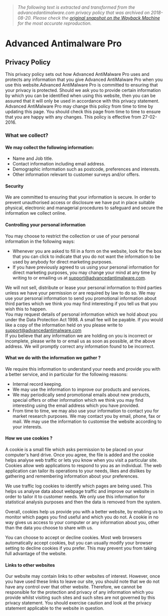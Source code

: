 > *The following text is extracted and transformed from the advancedantimalware.com privacy policy that was archived on 2018-08-20. Please check the [original snapshot on the Wayback Machine](https://web.archive.org/web/20180820193453id_/http%3A//advancedantimalware.com/privacy.php) for the most accurate reproduction.*

# Advanced Antimalware Pro

## Privacy Policy

This privacy policy sets out how Advanced AntiMalware Pro uses and protects any information that you give Advanced AntiMalware Pro when you use this website.Advanced AntiMalware Pro is committed to ensuring that your privacy is protected. Should we ask you to provide certain information by which you can be identified when using this website, then you can be assured that it will only be used in accordance with this privacy statement.  
Advanced AntiMalware Pro may change this policy from time to time by updating this page. You should check this page from time to time to ensure that you are happy with any changes. This policy is effective from 27-02-2016.

### What we collect?

#### We may collect the following information:

  * Name and Job title.
  * Contact information including email address.
  * Demographic information such as postcode, preferences and interests.
  * Other information relevant to customer surveys and/or offers.

  


#### **Security**

We are committed to ensuring that your information is secure. In order to prevent unauthorised access or disclosure we have put in place suitable physical, electronic and managerial procedures to safeguard and secure the information we collect online.

  


#### **Controlling your personal information**

You may choose to restrict the collection or use of your personal information in the following ways:

  * Whenever you are asked to fill in a form on the website, look for the box that you can click to indicate that you do not want the information to be used by anybody for direct marketing purposes.
  * If you have previously agreed to us using your personal information for direct marketing purposes, you may change your mind at any time by writing to or emailing us at [support@advancedantimalware.com](mailto:support@advancedantimalware.com).



We will not sell, distribute or lease your personal information to third parties unless we have your permission or are required by law to do so. We may use your personal information to send you promotional information about third parties which we think you may find interesting if you tell us that you wish this to happen.  
You may request details of personal information which we hold about you under the Data Protection Act 1998. A small fee will be payable. If you would like a copy of the information held on you please write to [support@advancedantimalware.com](mailto:support@advancedantimalware.com)   
If you believe that any information we are holding on you is incorrect or incomplete, please write to or email us as soon as possible, at the above address. We will promptly correct any information found to be incorrect.

  


#### **What we do with the information we gather ?**

We require this information to understand your needs and provide you with a better service, and in particular for the following reasons:

  * Internal record keeping.
  * We may use the information to improve our products and services.
  * We may periodically send promotional emails about new products, special offers or other information which we think you may find interesting using the email address which you have provided.
  * From time to time, we may also use your information to contact you for market research purposes. We may contact you by email, phone, fax or mail. We may use the information to customise the website according to your interests.

  


#### **How we use cookies ?**

A cookie is a small file which asks permission to be placed on your computer's hard drive. Once you agree, the file is added and the cookie helps analyse web traffic or lets you know when you visit a particular site. Cookies allow web applications to respond to you as an individual. The web application can tailor its operations to your needs, likes and dislikes by gathering and remembering information about your preferences.

We use traffic log cookies to identify which pages are being used. This helps us analyse data about webpage traffic and improve our website in order to tailor it to customer needs. We only use this information for statistical analysis purposes and then the data is removed from the system. 

Overall, cookies help us provide you with a better website, by enabling us to monitor which pages you find useful and which you do not. A cookie in no way gives us access to your computer or any information about you, other than the data you choose to share with us.

You can choose to accept or decline cookies. Most web browsers automatically accept cookies, but you can usually modify your browser setting to decline cookies if you prefer. This may prevent you from taking full advantage of the website.

  


#### **Links to other websites**

Our website may contain links to other websites of interest. However, once you have used these links to leave our site, you should note that we do not have any control over that other website. Therefore, we cannot be responsible for the protection and privacy of any information which you provide whilst visiting such sites and such sites are not governed by this privacy statement. You should exercise caution and look at the privacy statement applicable to the website in question. 
